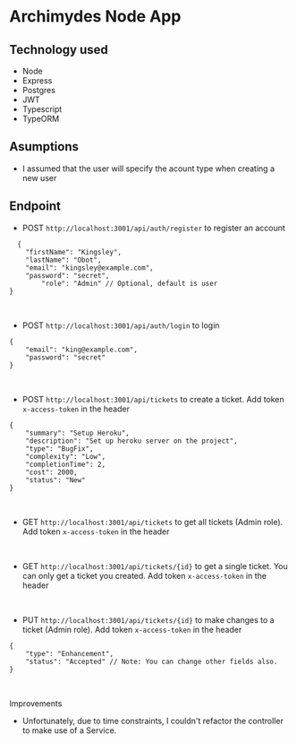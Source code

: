 # Archimydes Node App


## Technology used
- Node
- Express
- Postgres
- JWT
- Typescript
- TypeORM

## Asumptions
- I assumed that the user will specify the acount type when creating a new user

## Endpoint
- POST `http://localhost:3001/api/auth/register` to register an account
```
  {
	"firstName": "Kingsley",
	"lastName": "Obot",
	"email": "kingsley@example.com",
	"password": "secret",
        "role": "Admin" // Optional, default is user
}
```
<br>

- POST `http://localhost:3001/api/auth/login` to login
```
{
	"email": "king@example.com",
	"password": "secret"
}
```
<br>

- POST `http://localhost:3001/api/tickets` to create a ticket. Add token `x-access-token` in the header
```
{
    "summary": "Setup Heroku",
    "description": "Set up heroku server on the project",
    "type": "BugFix",
    "complexity": "Low",
    "completionTime": 2,
    "cost": 2000,
    "status": "New"
}
```
<br>

- GET `http://localhost:3001/api/tickets` to get all tickets (Admin role). Add token `x-access-token` in the header
<br>

- GET `http://localhost:3001/api/tickets/{id}` to get a single ticket. You can only get a ticket you created. Add token `x-access-token` in the header
<br>

- PUT `http://localhost:3001/api/tickets/{id}` to make changes to a ticket (Admin role). Add token `x-access-token` in the header
```
{
    "type": "Enhancement",
    "status": "Accepted" // Note: You can change other fields also.
}
```
<br>

Improvements
- Unfortunately, due to time constraints, I couldn't refactor the controller to make use of a Service.
